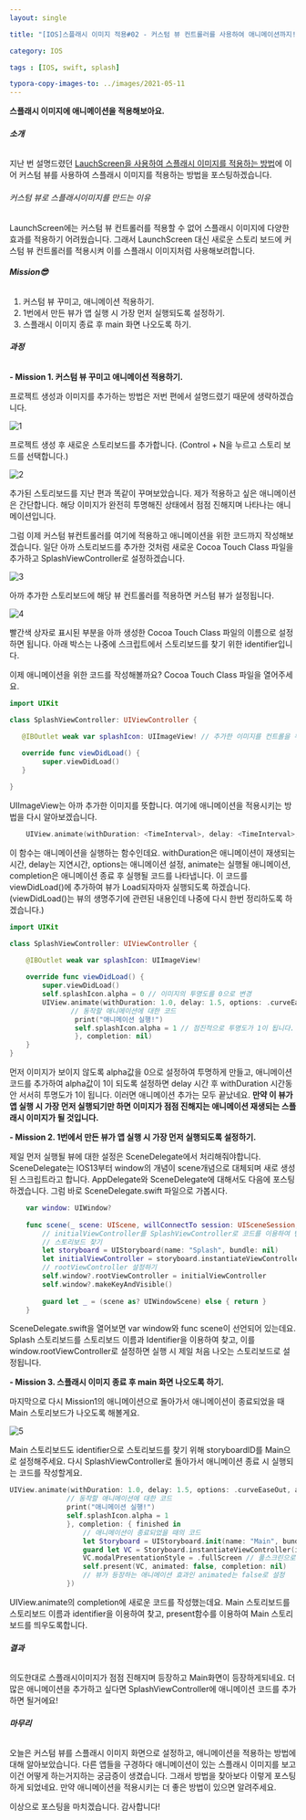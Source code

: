 ```yaml
---
layout: single 

title: "[IOS]스플래시 이미지 적용#02 - 커스텀 뷰 컨트롤러를 사용하여 애니메이션까지!"

category: IOS

tags : [IOS, swift, splash]

typora-copy-images-to: ../images/2021-05-11
---
```


**스플래시 이미지에 애니메이션을 적용해보아요.**



###### **소개**

지난 번 설명드렸던 [LauchScreen을 사용하여 스플래시 이미지를 적용하는 방법](https://staktree.github.io/ios/IOS-splash-01/)에 이어 커스텀 뷰를 사용하여 스플래시 이미지를 적용하는 방법을 포스팅하겠습니다. 



###### 커스텀 뷰로 스플래시이미지를 만드는 이유

LaunchScreen에는 커스텀 뷰 컨트롤러를 적용할 수 없어 스플래시 이미지에 다양한 효과를 적용하기 어려웠습니다. 그래서 LaunchScreen 대신 새로운 스토리 보드에 커스텀 뷰 컨트롤러를 적용시켜 이를 스플래시 이미지처럼 사용해보려합니다.



###### **Mission😎**

1. 커스텀 뷰 꾸미고, 애니메이션 적용하기.
2. 1번에서 만든 뷰가 앱 실행 시 가장 먼저 실행되도록 설정하기.
3. 스플래시 이미지 종료 후 main 화면 나오도록 하기.



###### **과정**

**- Mission 1. 커스텀 뷰 꾸미고 애니메이션 적용하기.**

프로젝트 생성과 이미지를 추가하는 방법은 저번 편에서 설명드렸기 때문에 생략하겠습니다.

![1](/images/2021-05-11/1.png)

프로젝트 생성 후 새로운 스토리보드를 추가합니다. (Control + N을 누르고 스토리 보드를 선택합니다.) 

![2](/images/2021-05-11/2.png)

추가된 스토리보드를 지난 편과 똑같이 꾸며보았습니다. 제가 적용하고 싶은 애니메이션은 간단합니다. 해당 이미지가 완전히 투명해진 상태에서 점점 진해지며 나타나는 애니메이션입니다. 

그럼 이제 커스텀 뷰컨트롤러를 여기에 적용하고 애니메이션을 위한 코드까지 작성해보겠습니다. 일단 아까 스토리보드를 추가한 것처럼 새로운 Cocoa Touch Class 파일을 추가하고 SplashViewController로 설정하겠습니다.

![3](/images/2021-05-11/3.png)

아까 추가한 스토리보드에 해당 뷰 컨트롤러를 적용하면 커스텀 뷰가 설정됩니다. 

![4](/images/2021-05-11/4.png)

빨간색 상자로 표시된 부분을 아까 생성한 Cocoa Touch Class 파일의 이름으로 설정하면 됩니다. 아래 박스는 나중에 스크립트에서 스토리보드를 찾기 위한 identifier입니다. 

이제 애니메이션을 위한 코드를 작성해볼까요? Cocoa Touch Class 파일을 열어주세요. 

~~~swift
import UIKit

class SplashViewController: UIViewController {

   @IBOutlet weak var splashIcon: UIImageView! // 추가한 이미지를 컨트롤을 누른채 좌클릭하여 스크립트에 드래그하여 Outlet으로 연결합니다. 추가한 이미지를 의미합니다.
    
   override func viewDidLoad() {
        super.viewDidLoad()
   }

}
~~~

UIImageView는 아까 추가한 이미지를 뜻합니다. 여기에 애니메이션을 적용시키는 방법을 다시 알아보겠습니다. 

~~~swift
    UIView.animate(withDuration: <TimeInterval>, delay: <TimeInterval>, options: <#UIView.AnimationOptions>, animations: <() -> Void>, completion: <((Bool) -> Void)?((Bool) -> Void)?(Bool) -> Void)
~~~

이 함수는 애니메이션을 실행하는 함수인데요. withDuration은 애니메이션이 재생되는 시간, delay는 지연시간, options는 애니메이션 설정, animate는 실행될 애니메이션, completion은 애니메이션 종료 후 실행될 코드를 나타냅니다. 이 코드를  viewDidLoad()에 추가하여 뷰가 Load되자마자 실행되도록 하겠습니다. (viewDidLoad()는 뷰의 생명주기에 관련된 내용인데 나중에 다시 한번 정리하도록 하겠습니다.)

~~~swift
import UIKit

class SplashViewController: UIViewController {

    @IBOutlet weak var splashIcon: UIImageView!
    
    override func viewDidLoad() {
        super.viewDidLoad()
        self.splashIcon.alpha = 0 // 이미지의 투명도를 0으로 변경
        UIView.animate(withDuration: 1.0, delay: 1.5, options: .curveEaseOut, animations: {
               // 동작할 애니메이션에 대한 코드
                print("애니메이션 실행!")
                self.splashIcon.alpha = 1 // 점진적으로 투명도가 1이 됩니다. 
                }, completion: nil)
    }
}
~~~

먼저 이미지가 보이지 않도록 alpha값을 0으로 설정하여 투명하게 만들고, 애니메이션 코드를 추가하여 alpha값이 1이 되도록 설정하면 delay 시간 후 withDuration 시간동안 서서히 투명도가 1이 됩니다. 이러면 애니메이션 추가는 모두 끝났네요. **만약 이 뷰가 앱 실행 시 가장 먼저 실행되기만 하면 이미지가 점점 진해지는 애니메이션 재생되는 스플래시 이미지가 될 것입니다.**



**- Mission 2. 1번에서 만든 뷰가 앱 실행 시 가장 먼저 실행되도록 설정하기.**

제일 먼저 실행될 뷰에 대한 설정은 SceneDelegate에서 처리해줘야합니다. SceneDelegate는 IOS13부터 window의 개념이 scene개념으로 대체되며 새로 생성된 스크립트라고 합니다. AppDelegate와 SceneDelegate에 대해서도 다음에 포스팅하겠습니다. 그럼 바로 SceneDelegate.swift 파일으로 가봅시다.

~~~swift
    var window: UIWindow?
  
    func scene(_ scene: UIScene, willConnectTo session: UISceneSession, options connectionOptions: UIScene.ConnectionOptions) {
        // initialViewController를 SplashViewController로 코드를 이용하여 변경. 제일 처음 등장하는 화면이 Splash가 된다.
        // 스토리보드 찾기
        let storyboard = UIStoryboard(name: "Splash", bundle: nil)
        let initialViewController = storyboard.instantiateViewController(withIdentifier: "SplashViewController")
        // rootViewController 설정하기
        self.window?.rootViewController = initialViewController
        self.window?.makeKeyAndVisible()
          
        guard let _ = (scene as? UIWindowScene) else { return }
    }
~~~

SceneDelegate.swift을 열어보면 var window와 func scene이 선언되어 있는데요. Splash 스토리보드를 스토리보드 이름과 Identifier을 이용하여 찾고, 이를 window.rootViewController로 설정하면 실행 시 제일 처음 나오는 스토리보드로 설정됩니다.

**- Mission 3. 스플래시 이미지 종료 후 main 화면 나오도록 하기.**

마지막으로 다시 Mission1의 애니메이션으로 돌아가서 애니메이션이 종료되었을 때 Main 스토리보드가 나오도록 해볼게요.  

![5](/images/2021-05-11/5.png)

Main 스토리보드도 identifier으로 스토리보드를 찾기 위해 storyboardID를 Main으로 설정해주세요. 다시 SplashViewController로 돌아가서 애니메이션 종료 시 실행되는 코드를 작성할게요. 

~~~swift
UIView.animate(withDuration: 1.0, delay: 1.5, options: .curveEaseOut, animations: {
              // 동작할 애니메이션에 대한 코드
              print("애니메이션 실행!")
              self.splashIcon.alpha = 1
              }, completion: { finished in
                  // 애니메이션이 종료되었을 때의 코드
                  let Storyboard = UIStoryboard.init(name: "Main", bundle: nil)
                  guard let VC = Storyboard.instantiateViewController(identifier: "Main") as? ViewController else { return }
                  VC.modalPresentationStyle = .fullScreen // 풀스크린으로 설정
                  self.present(VC, animated: false, completion: nil) 
                  // 뷰가 등장하는 애니메이션 효과인 animated는 false로 설정
              })
~~~

UIView.animate의 completion에 새로운 코드를 작성했는데요. Main 스토리보드를 스토리보드 이름과 identifier을 이용하여 찾고, present함수를 이용하여 Main 스토리보드를 띄우도록합니다. 



###### **결과**

의도한대로 스플래시이미지가 점점 진해지며 등장하고 Main화면이 등장하게되네요. 더 많은 애니메이션을 추가하고 싶다면 SplashViewController에 애니메이션 코드를 추가하면 될거에요!



###### **마무리**

오늘은 커스텀 뷰를 스플래시 이미지 화면으로 설정하고, 애니메이션을 적용하는 방법에 대해 알아보았습니다. 다른 앱들을 구경하다 애니메이션이 있는 스플래시 이미지를 보고 이건 어떻게 하는거지하는 궁금증이 생겼습니다. 그래서 방법을 찾아보다 이렇게 포스팅하게 되었네요. 만약 애니메이션을 적용시키는 더 좋은 방법이 있으면 알려주세요.



이상으로 포스팅을 마치겠습니다. 감사합니다!

